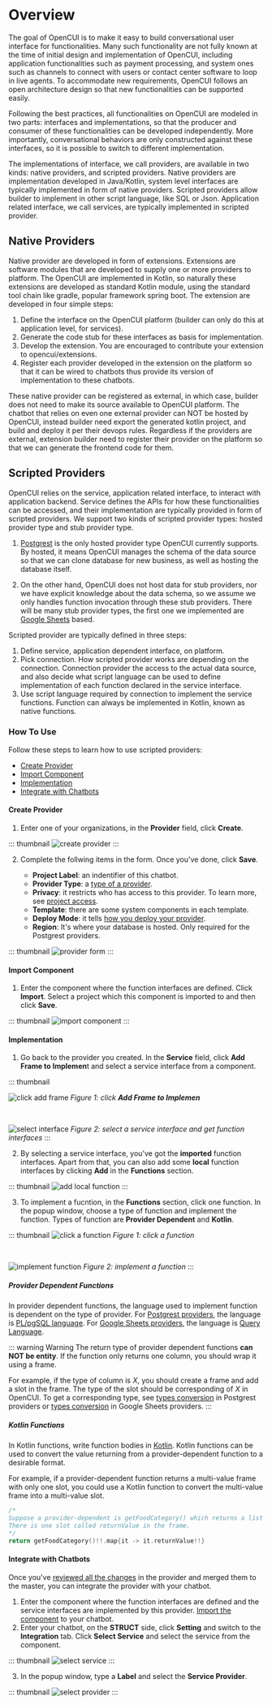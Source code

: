 # Overview

The goal of OpenCUI is to make it easy to build conversational user interface for functionalities. Many such functionality are not fully known at the time of initial design and implementation of OpenCUI, including application functionalities such as payment processing, and system ones such as channels to connect with users or contact center software to loop in live agents. To accommodate new requirements, OpenCUI follows an open architecture design so that new functionalities can be supported easily. 

Following the best practices, all functionalities on OpenCUI are modeled in two parts: interfaces and implementations, so that the producer and consumer of these functionalities can be developed independently. More importantly, conversational behaviors are only constructed against these interfaces, so it is possible to switch to different implementation.

The implementations of interface, we call providers, are available in two kinds: native providers, and scripted providers. Native providers are implementation developed in Java/Kotlin, system level interfaces are typically implemented in form of native providers. Scripted providers allow builder to implement in other script language, like SQL or Json. Application related interface, we call services, are typically implemented in scripted provider.  


## Native Providers
Native provider are developed in form of extensions. Extensions are software modules that are developed to supply one or more providers to platform. The OpenCUI are implemented in Kotlin, so naturally these extensions are developed as standard Kotlin module, using the standard tool chain like gradle, popular framework spring boot. The extension are developed in four simple steps:
1. Define the interface on the OpenCUI platform (builder can only do this at application level, for services). 
2. Generate the code stub for these interfaces as basis for implementation.
3. Develop the extension. You are encouraged to contribute your extension to opencui/extensions.
4. Register each provider developed in the extension on the platform so that it can be wired to chatbots thus provide its version of implementation to these chatbots.

These native provider can be registered as external, in which case, builder does not need to make its source available to OpenCUI platform. The chatbot that relies on even one external provider can NOT be hosted by OpenCUI, instead builder need export the generated kotlin project, and build and deploy it per their devops rules. Regardless if the providers are external, extension builder need to register their provider on the platform so that we can generate the frontend code for them. 

## Scripted Providers
OpenCUI relies on the service, application related interface, to interact with application backend. Service defines the APIs for how these functionalities can be accessed, and their implementation are typically provided in form of scripted providers. We support two kinds of scripted provider types: hosted provider type and stub provider type.

1. [Postgrest](./postgrest.md) is the only hosted provider type OpenCUI currently supports. By hosted, it means OpenCUI manages the schema of the data source so that we can clone database for new business, as well as hosting the database itself. 

2. On the other hand, OpenCUI does not host data for stub providers, nor we have explicit knowledge about the data schema, so we assume we only handles function invocation through these stub providers. There will be many stub provider types, the first one we implemented are [Google Sheets](./googlesheets.md) based.  


Scripted provider are typically defined in three steps:
1. Define service, application dependent interface, on platform.
2. Pick connection. How scripted provider works are depending on the connection. Connection provider the access to the actual data source, and also decide what script language can be used to define implementation of each function declared in the service interface.
3. Use script language required by connection to implement the service functions. Function can always be implemented in Kotlin, known as native functions.

### How To Use
Follow these steps to learn how to use scripted providers:
- [Create Provider](#create-provider)
- [Import Component](#import-component)
- [Implementation](#implementation)
- [Integrate with Chatbots](#integrate-with-chatbots)
#### Create Provider
1. Enter one of your organizations, in the **Provider** field, click **Create**.

::: thumbnail
![create provider](/images/provider/overview/create-provider.png)
:::

2. Complete the follwing items in the form. Once you've done, click **Save**.
 
   - **Project Label**: an indentifier of this chatbot.
   - **Provider Type**:  a [type of a provider]((../../guide/glossary.md#provider)).
   - **Privacy**: it restricts who has access to this provider. To learn more, see [project access](../../reference/platform#project-access).
   - **Template**: there are some system components in each template.
   - **Deploy Mode**: it tells [how you deploy your provider](../../guide/glossary.md#deploy-mode). 
   - **Region**: It's where your database is hosted. Only required for the Postgrest providers.

::: thumbnail
![provider form](/images/provider/overview/provider-form.png)
:::

#### Import Component
1. Enter the component where the function interfaces are defined. Click **Import**. Select a project which this component is imported to and then click **Save**.

::: thumbnail
![import component](/images/provider/overview/import-component.png)
:::

#### Implementation

1. Go back to the provider you created. In the **Service** field, click **Add Frame to Implemen**t and select a service interface from a component.

::: thumbnail

![click add frame](/images/provider/overview/click-add-frame.png)
*Figure 1: click **Add Frame to Implemen***

<br>

![select interface](/images/provider/overview/select-interface.png)
*Figure 2: select a service interface and get function interfaces*
:::

2. By selecting a service interface, you've got the **imported** function interfaces. Apart from that, you can also add some **local** function interfaces by clicking **Add** in the **Functions** section.

::: thumbnail
![add local function](/images/provider/overview/add-local-function.png)
:::

3. To implement a fucntion, in the **Functions** section, click one function. In the popup window, choose a type of function and implement the function. Types of function are **Provider Dependent** and **Kotlin**.

::: thumbnail
![click a function](/images/provider/overview/click-function.png)
*Figure 1: click a function*

<br>

![implement function](/images/provider/overview/implement-function.png)
*Figure 2: implement a function*
:::

##### Provider Dependent Functions
In provider dependent functions, the language used to implement function is dependent on the type of provider. For [Postgrest providers](./postgrest.md), the language is [PL/pgSQL language](https://www.postgresql.org/docs/current/plpgsql.html). For [Google Sheets providers](./googlesheets.md), the language is [Query Language](https://developers.google.com/chart/interactive/docs/querylanguage). 

::: warning Warning 
The return type of provider dependent functions **can NOT be entity**. If the function only returns one column, you should wrap it using a frame.

For example, if the type of column is _X_, you should create a frame and add a slot in the frame. The type of the slot should be corresponding of _X_ in OpenCUI. To get a corresponding type, see [types conversion](./postgrest.md#types-conversion) in Postgrest providers or [types conversion](./googlesheets.md#types-conversion) in Google Sheets providers.
:::
##### Kotlin Functions
In Kotlin functions, write function bodies in [Kotlin](https://kotlinlang.org/docs/functions.html). Kotlin functions can be used to convert the value returning from a provider-dependent function to a desirable format. 

For example, if a provider-dependent function returns a multi-value frame with only one slot, you could use a Kotlin function to convert the multi-value frame into a multi-value slot.
``` kotlin
/* 
Suppose a provider-dependent is getFoodCategory() which returns a list of frame. 
There is one slot called returnValue in the frame. 
*/
return getFoodCategory()!!.map{it -> it.returnValue!!} 
```

#### Integrate with Chatbots
Once you've [reviewed all the changes](../../reference/platform/versioncontrol.md#review-changes) in the provider and merged them to the master, you can integrate the provider with your chatbot.

1. Enter the component where the function interfaces are defined and the service interfaces are implemented by this provider. [Import the component](#import-component) to your chatbot.
2. Enter your chatbot, on the **STRUCT** side, click **Setting** and switch to the **Integration** tab. Click **Select Service** and select the service from the component.

::: thumbnail
![select service](/images/provider/overview/select-service.png)
:::

3. In the popup window, type a **Label** and select the **Service Provider**.

::: thumbnail
![select provider](/images/provider/overview/select-provider.png)
:::